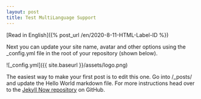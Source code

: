```yaml
---
layout: post
title: Test MultiLanguage Support
---
```


[Read in English]({% post_url /en/2020-8-11-HTML-Label-ID %})

Next you can update your site name, avatar and other options using the _config.yml file in the root of your repository (shown below).

![_config.yml]({{ site.baseurl }}/assets/logo.png)

The easiest way to make your first post is to edit this one. Go into /_posts/ and update the Hello World markdown file. For more instructions head over to the [Jekyll Now repository](https://github.com/barryclark/jekyll-now) on GitHub.